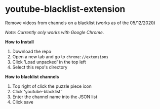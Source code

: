 # youtube-blacklist-extension
Remove videos from channels on a blacklist (works as of the 05/12/2020)

_Note: Currently only works with Google Chrome._

**How to Install**

1. Download the repo
2. Open a new tab and go to `chrome://extensions`
3. Click 'Load unpacked' in the top left
4. Select this repo's directory

**How to blacklist channels**

1. Top right of click the puzzle piece icon
2. Click 'youtube-blacklist'
3. Enter the channel name into the JSON list
4. Click save
